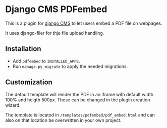 # Django CMS PDFembed 
This is a plugin for [django CMS](https://www.django-cms.org/) to let users embed a PDF file on webpages.

It uses django-filer for thje file upload handling.

## Installation

- Add `pdfembed` to `INSTALLED_APPS`.
- Run `manage.py migrate` to apply the needed migrations.

## Customization

The default template will render the PDF in an iframe with default width 100% and heigth 500px. These can be changed in the plugin creation wizard.

The template is located in `/templates/pdfembed/pdf_embed.html` and can also on that location be overwritten in your own project.